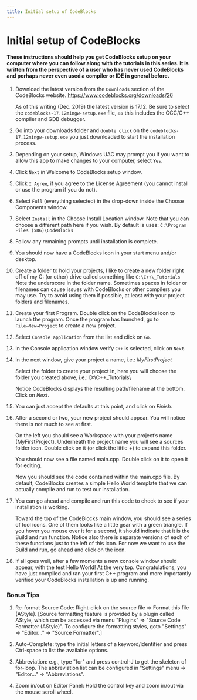 ```yaml
---
title: Initial setup of CodeBlocks
---
```


# Initial setup of CodeBlocks


#### These instructions should help you get CodeBlocks setup on your computer where you can follow along with the tutorials in this series. It is written from the perspective of a user who has never used CodeBlocks and perhaps never even used a compiler or IDE in general before.



1. Download the latest version from the `Downloads` section of the CodeBlocks website. https://www.codeblocks.org/downloads/26

   As of this writing (Dec. 2019) the latest version is 17.12.
   Be sure to select the `codeblocks-17.12mingw-setup.exe` file, as this includes the GCC/G++ compiler and GDB debugger.

2. Go into your downloads folder and `double click` on the `codeblocks-17.12mingw-setup.exe` you just downloaded to start the installation process.

3. Depending on your setup, Windows UAC may prompt you if you want to allow this app to make changes to your computer, select `Yes`.

4. Click `Next` in Welcome to CodeBlocks setup window.

5. Click `I Agree`, if you agree to the License Agreement (you cannot install or use the program if you do not).

6. Select `Full` (everything selected) in the drop-down inside the Choose Components window.

7. Select `Install` in the Choose Install Location window. Note that you can choose a different path here if you wish. By default is uses: `C:\Program Files (x86)\CodeBlocks`

8. Follow any remaining prompts until installation is complete.

9. You should now have a CodeBlocks icon in your start menu and/or desktop.

10. Create a folder to hold your projects, I like to create a new folder right off of my C: (or other) drive called something like `C:\C++\_Tutorials`
    Note the underscore in the folder name. Sometimes spaces in folder or filenames can cause issues with CodeBlocks or other compilers you may use. Try to avoid using them if possible, at least with your project folders and filenames.

11. Create your first Program. Double click on the CodeBlocks Icon to launch the program. Once the program has launched, go to `File→New→Project` to create a new project.

12. Select `Console application` from the list and click on `Go`.

13. In the Console application window verify `C++` is selected, click on `Next`.

14. In the next window, give your project a name, i.e.: *MyFirstProject*

    Select the folder to create your project in, here you will choose the folder you created above, i.e.: D:\C++\_Tutorials\

    Notice CodeBlocks displays the resulting path/filename at the bottom. Click on *Next*.

15. You can just accept the defaults at this point, and click on *Finish*.

16. After a second or two, your new project should appear. You will notice there is not much to see at first.

    On the left you should see a Workspace with your project’s name (MyFirstProject). Underneath the project name you will see a sources folder icon. Double click on it (or click the little +) to expand this folder.

    You should now see a file named main.cpp. Double click on it to open it for editing.

    Now you should see the code contained within the main.cpp file. By default, CodeBlocks creates a simple Hello World template that we can actually compile and run to test our installation.

17. You can go ahead and compile and run this code to check to see if your installation is working.

    Toward the top of the CodeBlocks main window, you should see a series of tool icons. One of them looks like a little gear with a green triangle. If you hover you mouse over it for a second, it should indicate that it is the Build and run function. Notice also there is separate versions of each of these functions just to the left of this icon. For now we want to use the Build and run, go ahead and click on the icon.

18. If all goes well, after a few moments a new console window should appear, with the test Hello World! At the very top. Congratulations, you have just compiled and ran your first C++ program and more importantly verified your  CodeBlocks installation is up and running.



### Bonus Tips  


1. Re-format Source Code: Right-click on the source file ⇒ Format this file (AStyle). [Source formatting feature is provided by a plugin called AStyle, which can be accessed via menu "Plugins" ⇒ "Source Code Formatter (AStyle)".
To configure the formatting styles, goto "Settings" ⇒ "Editor..." ⇒ "Source Formatter".]

2. Auto-Complete: type the initial letters of a keyword/identifier and press Ctrl-space to list the available options.

3. Abbreviation: e.g., type "for" and press control-J to get the skeleton of for-loop. The abbreviation list can be configured in "Settings" menu ⇒ "Editor..." ⇒ "Abbreviations".

4. Zoom in/out on Editor Panel:
Hold the control key and zoom in/out via the mouse scroll wheel.
